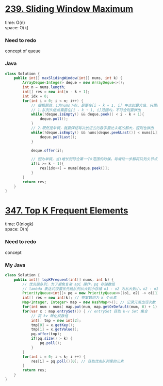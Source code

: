 # [239. Sliding Window Maximum](https://leetcode.com/problems/sliding-window-maximum/description/)

time: O(n)\
space: O(k) 

### Need to redo
concept of queue

### Java
``` java
class Solution {
    public int[] maxSlidingWindow(int[] nums, int k) {
        ArrayDeque<Integer> deque = new ArrayDeque<>();
        int n = nums.length;
        int[] res = new int[n - k + 1];
        int idx = 0;
        for(int i = 0; i < n; i++) {
            // 根据题意，i为nums下标，是要在[i - k + 1, i] 中选到最大值，只需要保证两点
            // 1.队列头结点需要在[i - k + 1, i]范围内，不符合则要弹出
            while(!deque.isEmpty() && deque.peek() < i - k + 1){
                deque.poll();
            }
            // 2.既然是单调，就要保证每次放进去的数字要比末尾的都大，否则也弹出
            while(!deque.isEmpty() && nums[deque.peekLast()] < nums[i]) {
                deque.pollLast();
            }

            deque.offer(i);

            // 因为单调，当i增长到符合第一个k范围的时候，每滑动一步都将队列头节点放入结果就行了
            if(i >= k - 1){
                res[idx++] = nums[deque.peek()];
            }
        }
        return res;
    }
}
```


# [347. Top K Frequent Elements](https://leetcode.com/problems/top-k-frequent-elements/)

time: O(nlogk)\
space: O(n) 

### Need to redo
concept

### My Java 
``` java
class Solution {
    public int[] topKFrequent(int[] nums, int k) {
        // 优先级队列，为了避免复杂 api 操作，pq 存储数组
        // lambda 表达式设置优先级队列从大到小存储 o1 - o2 为从大到小，o2 - o1 反之
        PriorityQueue<int[]> pq = new PriorityQueue<>((o1, o2) -> o1[1] - o2[1]);
        int[] res = new int[k]; // 答案数组为 k 个元素
        Map<Integer, Integer> map = new HashMap<>(); // 记录元素出现次数
        for(int num : nums) map.put(num, map.getOrDefault(num, 0) + 1);
        for(var x : map.entrySet()) { // entrySet 获取 k-v Set 集合
            // 将 kv 转化成数组
            int[] tmp = new int[2];
            tmp[0] = x.getKey();
            tmp[1] = x.getValue();
            pq.offer(tmp);
            if(pq.size() > k) {
                pq.poll();
            }
        }
        for(int i = 0; i < k; i ++) {
            res[i] = pq.poll()[0]; // 获取优先队列里的元素
        }
        return res;
    }
}
```
